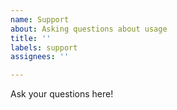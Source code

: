 ```yaml
---
name: Support
about: Asking questions about usage
title: ''
labels: support
assignees: ''

---
```


Ask your questions here!
